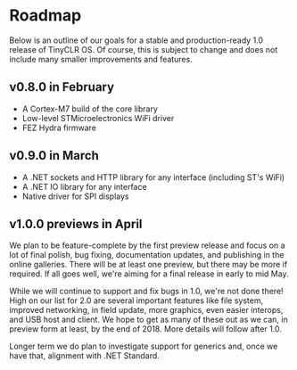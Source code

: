 # Roadmap

Below is an outline of our goals for a stable and production-ready 1.0 release of TinyCLR OS. Of course, this is subject to change and does not include many smaller improvements and features.

## v0.8.0 in February
- A Cortex-M7 build of the core library
- Low-level STMicroelectronics WiFi driver
- FEZ Hydra firmware

## v0.9.0 in March
- A .NET sockets and HTTP library for any interface (including ST's WiFi)
- A .NET IO library for any interface
- Native driver for SPI displays

## v1.0.0 previews in April
We plan to be feature-complete by the first preview release and focus on a lot of final polish, bug fixing, documentation updates, and publishing in the online galleries. There will be at least one preview, but there may be more if required. If all goes well, we're aiming for a final release in early to mid May.

While we will continue to support and fix bugs in 1.0, we're not done there! High on our list for 2.0 are several important features like file system, improved networking, in field update, more graphics, even easier interops, and USB host and client. We hope to get as many of these out as we can, in preview form at least, by the end of 2018. More details will follow after 1.0.

Longer term we do plan to investigate support for generics and, once we have that, alignment with .NET Standard.
